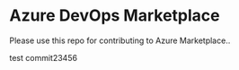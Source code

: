 # Azure DevOps Marketplace

Please use this repo for contributing to Azure Marketplace..

test commit23456
